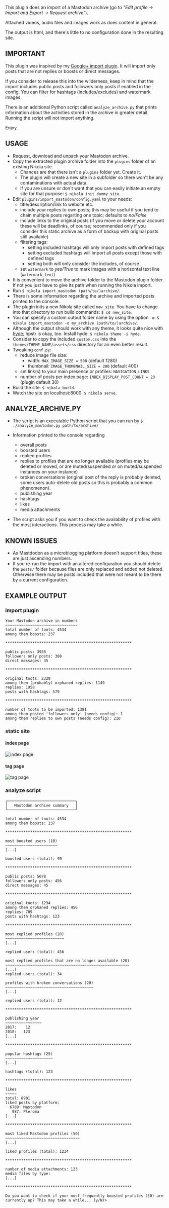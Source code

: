 This plugin does an import of a Mastodon archive (go to *"Edit profile -> Import and Export -> Request archive"*).

Attached videos, audio files and images work as does content in general.

The output is html, and there's little to no configuration done in the resulting site.

## IMPORTANT

This plugin was inspired by my [Google+ import plugin](https://github.com/encarsia/gplus_nikola_import). It will import only posts that are not replies or boosts or direct messages.

If you consider to release this into the wilderness, keep in mind that the import includes public posts and followers only posts if enabled in the config. You can filter for hashtags (includes/excludes) and watermark images.

There is an additional Python script called ``analyze_archive.py`` that prints information about the activities stored in the archive in greater detail. Running the script will not import anything.

Enjoy.

## USAGE

 * Request, download and unpack your Mastodon archive.
 * Copy the extracted plugin archive folder into the ``plugins`` folder of an existing Nikola site.
    * Chances are that there isn't a ``plugins`` folder yet. Create it.
    * The plugin will create a new site in a subfolder so there won't be any contaminations with actual data.
    * If you are unsure or don't want that you can easily initiate an empty site for that purpose: ``$ nikola init dummy_site``.
 * Edit ``plugins/import_mastodon/config.yaml`` to your needs:
    * title/description/link to website etc.
    * include your replies to own posts; this may be useful if you tend to chain multiple posts regarting one topic; defaults to *no/False*
    * include links to the original posts (if you move or delete your account these will be deadlinks, of course; recommended only if you consider this static archive as a form of backup with original posts still available)
    * filtering tags:
        * setting included hashtags will only import posts with defined tags
        * setting excluded hashtags will import all posts except those with defined tags
        * setting both will only consider the includes, of course 
    * set ``watermark`` to *yes/True* to mark images with a horizontal text line (``watermark_text``)
 * It is convenient to move the archive folder to the Mastodon plugin folder. If not you just have to give its path when running the Nikola import.
 * Run ``$ nikola import_mastodon (path/to/)archive/``.
 * There is some information regarding the archive and imported posts printed to the console.
 * The plugin inits a new Nikola site called ``new_site``. You have to change into that directory to run build commands: ``$ cd new_site``.
 * You can specify a custom output folder name by using the option ``-o``:
   ``$ nikola import_mastodon -o my_archive (path/to/)archive/``.
 * Although the output should work with any theme, it looks quite nice with [hyde](https://themes.getnikola.com/v7/hyde/); hpstr is okay, too.
   Install hyde: ``$ nikola theme -i hyde``.
 * Consider to copy the included ``custom.css`` into the ``themes/THEME_NAME/assets/css`` directory for an even better result.
 * Tweaking ``conf.py``:
   * reduce image file size:
     * width: ``MAX_IMAGE_SIZE = 500`` (default 1280)
     * thumbnail: ``IMAGE_THUMBNAIL_SIZE = 200`` (default 400)
   * set link(s) to your main presence or profiles: ``NAVIGATION_LINKS``
   * number of posts per index page: ``INDEX_DISPLAY_POST_COUNT = 20`` (plugin default 30)
 * Build the site: ``$ nikola build``.
 * Watch the site on localhost:8000: ``$ nikola serve``.

## ANALYZE_ARCHIVE.PY

* The script is an executable Python script that you can run by
  ``$ ./analyze_mastodon.py path/to/archive/``

* Information printed to the console regarding
  * overall posts
  * boosted users
  * replied profiles
  * replies to profiles that are no longer available (profiles may be deleted or moved, or are muted/suspended or on muted/suspended instances on your instance)
  * broken conversations (original post of the reply is probably deleted, some users auto-delete old posts so this is probably a common phenomenon).
   * publishing year
   * hashtags
   * likes
   * media attachments

* The script asks you if you want to check the availability of profiles with the most interactions. This process may take a while.

## KNOWN ISSUES

* As Mastdodon as a microblogging platform doesn't support titles, these are just ascending numbers.
* If you re-run the import with an altered configuration you should delete the ``posts/`` folder because files are only replaced and added not deleted. Otherwise there may be posts included that were not meant to be there by a current configuration.
 
## EXAMPLE OUTPUT

### import plugin

```console
Your Mastodon archive in numbers
~~~~~~~~~~~~~~~~~~~~~~~~~~~~~~~~
total number of toots: 4534
among them boosts: 237

********************************************************

public posts: 3935
followers only posts: 308
direct messages: 35

********************************************************

original toots: 2320
among them (probably) orphaned replies: 1149
replies: 1958
posts with hashtags: 579

********************************************************

number of toots to be imported: 1381
among them posted 'followers only' (needs config): 1
among them replies to own posts (needs config): 210

```


### static site

#### index page

![index page](images/index_page.png)

#### tag page

![tag page](images/tag_page.png)

### analyze script

```console
┌──────────────────────────────┐
│   Mastodon archive summary   │
└──────────────────────────────┘

total number of toots: 4534
among them boosts: 237

********************************************************

most boosted users (10)
~~~~~~~~~~~~~~~~~~~~~~~
[...]

boosted users (total): 99

********************************************************

public posts: 5678
followers only posts: 456
direct messages: 45

********************************************************

original toots: 1234
among them orphaned replies: 456
replies: 789
posts with hashtags: 123

********************************************************

most replied profiles (20)
~~~~~~~~~~~~~~~~~~~~~~~~~~
[...]

replied users (total): 456

most replied profiles that are no longer available (20)
~~~~~~~~~~~~~~~~~~~~~~~~~~~~~~~~~~~~~~~~~~~~~~~~~~~~~~~
[...]
replied users (total): 34

profiles with broken conversations (20)
~~~~~~~~~~~~~~~~~~~~~~~~~~~~~~~~~~~~~~~
[...]

replied users (total): 12

********************************************************

publishing year
~~~~~~~~~~~~~~~~
2017:    12
2018:   123
[...]

********************************************************

popular hashtags (25)
~~~~~~~~~~~~~~~~~~~~~
[...]

hashtags (total): 123

********************************************************

likes
~~~~~
total: 8901
liked posts by platform:
  6789: Mastodon
   987: Pleroma
[...]

********************************************************

most liked Mastodon profiles (50)
~~~~~~~~~~~~~~~~~~~~~~~~~~~~~~~~~
[...]

liked profiles (total): 1234

********************************************************

number of media attachments: 123
media files by type:
[...]

********************************************************

Do you want to check if your most frequently boosted profiles (50) are currently up? This may take a while... (y/N)> 

```
